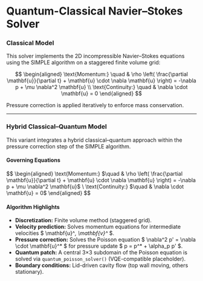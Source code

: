 #  Quantum-Classical Navier–Stokes Solver

###  Classical Model

This solver implements the 2D incompressible Navier–Stokes equations using the SIMPLE algorithm on a staggered finite volume grid:

$$
\begin{aligned}
\text{Momentum:} \quad & \rho \left( \frac{\partial \mathbf{u}}{\partial t} + \mathbf{u} \cdot \nabla \mathbf{u} \right) = -\nabla p + \mu \nabla^2 \mathbf{u} \\
\text{Continuity:} \quad & \nabla \cdot \mathbf{u} = 0
\end{aligned}
$$

Pressure correction is applied iteratively to enforce mass conservation.

---

###  Hybrid Classical–Quantum Model

This variant integrates a hybrid classical–quantum approach within the pressure correction step of the SIMPLE algorithm.

#### Governing Equations

$$
\begin{aligned}
\text{Momentum:} $\quad & \rho \left( \frac{\partial \mathbf{u}}{\partial t} + \mathbf{u} \cdot \nabla \mathbf{u} \right) = -\nabla p + \mu \nabla^2 \mathbf{u}$ \\
\text{Continuity:} $\quad & \nabla \cdot \mathbf{u} = 0$
\end{aligned}
$$

#### Algorithm Highlights

- **Discretization:** Finite volume method (staggered grid).
- **Velocity prediction:** Solves momentum equations for intermediate velocities $  \mathbf{u}^*, \mathbf{v}^* $.
- **Pressure correction:** Solves the Poisson equation $ \nabla^2 p' = \nabla \cdot \mathbf{u}^* $ for pressure update $ p = p^* + \alpha_p p' $.
- **Quantum patch:** A central 3×3 subdomain of the Poisson equation is solved via `quantum_poisson_solver()` (VQE-compatible placeholder).
- **Boundary conditions:** Lid-driven cavity flow (top wall moving, others stationary).

